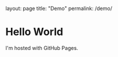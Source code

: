 layout: page
title: "Demo"
permalink: /demo/

<!DOCTYPE html>
<html>
<body>
<h1>Hello World</h1>
<p>I'm hosted with GitHub Pages.</p>
</body>
</html>
